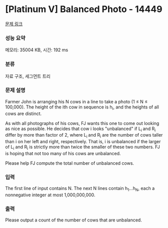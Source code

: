 # [Platinum V] Balanced Photo - 14449 

[문제 링크](https://www.acmicpc.net/problem/14449) 

### 성능 요약

메모리: 35004 KB, 시간: 192 ms

### 분류

자료 구조, 세그먼트 트리

### 문제 설명

<p>Farmer John is arranging his N cows in a line to take a photo (1 ≤ N ≤ 100,000). The height of the ith cow in sequence is h<sub>i</sub>, and the heights of all cows are distinct.</p>

<p>As with all photographs of his cows, FJ wants this one to come out looking as nice as possible. He decides that cow i looks "unbalanced" if L<sub>i </sub>and R<sub>i </sub>differ by more than factor of 2, where L<sub>i </sub>and R<sub>i</sub> are the number of cows taller than i on her left and right, respectively. That is, i is unbalanced if the larger of L<sub>i</sub> and R<sub>i</sub> is strictly more than twice the smaller of these two numbers. FJ is hoping that not too many of his cows are unbalanced.</p>

<p>Please help FJ compute the total number of unbalanced cows.</p>

### 입력 

 <p>The first line of input contains N. The next N lines contain h<sub>1</sub>…h<sub>N</sub>, each a nonnegative integer at most 1,000,000,000.</p>

### 출력 

 <p>Please output a count of the number of cows that are unbalanced.</p>

<p> </p>

